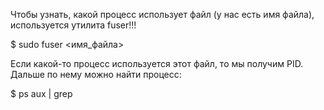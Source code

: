 Чтобы узнать, какой процесс использует файл (у нас есть имя файла), используется утилита fuser!!!

$ sudo fuser <имя_файла>

Если какой-то процесс используется этот файл, то мы получим PID. Дальше по нему можно найти процесс:

$ ps aux | grep <PID>
